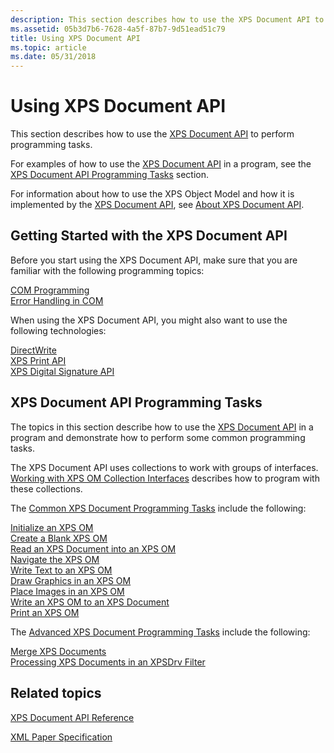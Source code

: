 ```yaml
---
description: This section describes how to use the XPS Document API to perform programming tasks.
ms.assetid: 05b3d7b6-7628-4a5f-87b7-9d51ead51c79
title: Using XPS Document API
ms.topic: article
ms.date: 05/31/2018
---
```


# Using XPS Document API

This section describes how to use the [XPS Document API](documents-xps.md) to perform programming tasks.

For examples of how to use the [XPS Document API](documents-xps.md) in a program, see the [XPS Document API Programming Tasks](#xps-document-api-programming-tasks) section.

For information about how to use the XPS Object Model and how it is implemented by the [XPS Document API](documents-xps.md), see [About XPS Document API](about-xps-document-api.md).

## Getting Started with the XPS Document API

Before you start using the XPS Document API, make sure that you are familiar with the following programming topics:<dl>

[COM Programming](/windows/desktop/com/component-object-model--com--portal)  
[Error Handling in COM](/windows/desktop/com/error-handling-in-com)  
</dl>

When using the XPS Document API, you might also want to use the following technologies:<dl>

[DirectWrite](/windows/desktop/DirectWrite/direct-write-portal)  
[XPS Print API](./printing-with-the-xpsprint-api.md)  
[XPS Digital Signature API](xps-digital-signatures.md)  
</dl>

## XPS Document API Programming Tasks

The topics in this section describe how to use the [XPS Document API](documents-xps.md) in a program and demonstrate how to perform some common programming tasks.

The XPS Document API uses collections to work with groups of interfaces. [Working with XPS OM Collection Interfaces](working-with-xps-object-model-collection-interfaces.md) describes how to program with these collections.

The [Common XPS Document Programming Tasks](common-xps-document-tasks.md) include the following:

<dl>

[Initialize an XPS OM](xps-object-model-initialization.md)  
[Create a Blank XPS OM](create-a-blank-xps-om.md)  
[Read an XPS Document into an XPS OM](read-an-xps-document-into-an-xps-om.md)  
[Navigate the XPS OM](navigate-the-xps-om.md)  
[Write Text to an XPS OM](write-text-to-an-xps-om.md)  
[Draw Graphics in an XPS OM](draw-graphics-in-an-xps-om.md)  
[Place Images in an XPS OM](place-images-in-an-xps-om.md)  
[Write an XPS OM to an XPS Document](write-an-xps-om-to-an-xps-document.md)  
[Print an XPS OM](print-an-xps-om.md)  
  
</dl>

The [Advanced XPS Document Programming Tasks](advanced-xps-document-tasks.md) include the following:

<dl>

[Merge XPS Documents](merging-xps-documents.md)  
[Processing XPS Documents in an XPSDrv Filter](processing-xps-documents-in-an-xpsdrv-filter.md)  
</dl>

## Related topics

<dl> <dt>


</dt> <dt>

[XPS Document API Reference](xps-programming-reference.md)
</dt> <dt>

[XML Paper Specification](https://en.wikipedia.org/wiki/Open_XML_Paper_Specification)
</dt> </dl>

 

 
